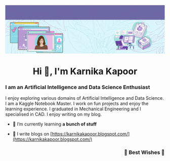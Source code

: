 <a href="https://github.com/KarnikaKapoor/">
  <img align="center"    src="https://github.com/KarnikaKapoor/karnikakapoor/blob/main/Pink%20and%20Purple%20Floral%20Patterned%20General%20Linkedin%20Banner%20(1).gif?raw=true" />
</a>


<h1 align="center">Hi 👋, I'm Karnika Kapoor</h1>
<h3>I am an Artificial Intelligence and Data Science Enthusiast </h3>
I enjoy exploring various domains of Artificial Intelligence and Data Science. I am a Kaggle Notebook Master. I work on fun projects and enjoy the learning experience. I graduated in Mechanical Engineering and I specialised in CAD. I enjoy writing on my blog. 

- 🌱 I’m currently learning **a bunch of stuff**

- 📝 I write blogs on [https://karnikakapoor.blogspot.com/](https://karnikakapoor.blogspot.com/)


<h3 align="right">🌈 Best Wishes 🌈</h3>
